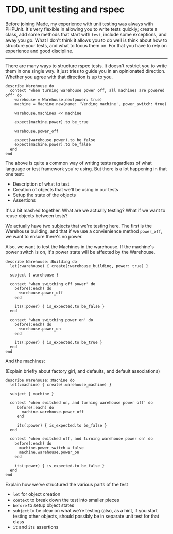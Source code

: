 # TDD, unit testing and rspec

Before joining Made, my experience with unit testing was always with PHPUnit. It's very flexible in allowing you to write tests quickly; create a class, add some methods that start with `test`, include some exceptions, and away you go. What I don't think it allows you to do well is think about how to structure your tests, and what to focus them on. For that you have to rely on experience and good discipline.

***

There are many ways to structure rspec tests. It doesn't restrict you to write them in one single way. It just tries to guide you in an opinionated direction. Whether you agree with that direction is up to you.

```
describe Warehouse do
  context 'when turning warehouse power off, all machines are powered off' do
    warehouse = Warehouse.new(power: true)
    machine = Machine.new(name: 'Vending machine', power_switch: true)

    warehouse.machines << machine

    expect(machine.power).to be_true

    warehouse.power_off

    expect(warehouse.power).to be_false
    expect(machine.power).to be_false
  end
end
```

The above is quite a common way of writing tests regardless of what language or test framework you're using. But there is a lot happening in that one test:

 * Description of what to test
 * Creation of objects that we'll be using in our tests
 * Setup the state of the objects
 * Assertions

It's a bit mashed together. What are we actually testing? What if we want to reuse objects between tests?

We actually have two subjects that we're testing here. The first is the Warehouse building, and that if we use a convienience method `power_off`, we want to ensure there's no power.

Also, we want to test the Machines in the warehouse. If the machine's power switch is on, it's power state will be affected by the Warehouse.

```
describe Warehouse::Building do
  let(:warehouse) { create(:warehouse_building, power: true) }

  subject { warehouse }

  context 'when switching off power' do
    before(:each) do
      warehouse.power_off
    end

    its(:power) { is_expected.to be_false }
  end

  context 'when switching power on' do
    before(:each) do
      warehouse.power_on
    end

    its(:power) { is_expected.to be_true }
  end
end
```

And the machines:

(Explain briefly about factory girl, and defaults, and default associations)

```
describe Warehouse::Machine do
  let(:machine) { create(:warehouse_machine) }

  subject { machine }

  context 'when switched on, and turning warehouse power off' do
  	 before(:each) do
  	   machine.warehouse.power_off
  	 end

  	 its(:power) { is_expected.to be_false }
  end

  context 'when switched off, and turning warehouse power on' do
    before(:each) do
      machine.power_switch = false
      machine.warehouse.power_on
    end

    its(:power) { is_expected.to be_false }
  end
end
```

Explain how we've structured the various parts of the test

 * `let` for object creation
 * `context` to break down the test into smaller pieces
 * `before` to setup object states
 * `subject` to be clear on what we're testing (also, as a hint, if you start testing other objects, should possibly be in separate unit test for that class
 * `it` and `its` assertions
